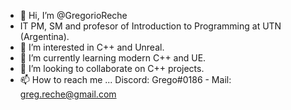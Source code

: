 - 👋 Hi, I’m @GregorioReche
- IT PM, SM and profesor of Introduction to Programming at UTN (Argentina).
- 👀 I’m interested in C++ and Unreal.
- 🌱 I’m currently learning modern C++ and UE.
- 💞️ I’m looking to collaborate on C++ projects.
- 📫 How to reach me ... Discord: Grego#0186 - Mail: greg.reche@gmail.com

<!---
GregorioReche/GregorioReche is a ✨ special ✨ repository because its `README.md` (this file) appears on your GitHub profile.
You can click the Preview link to take a look at your changes.
--->
